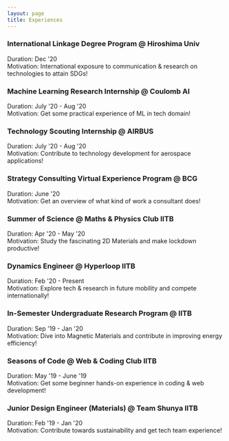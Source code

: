```yaml
---
layout: page
title: Experiences
---
```

### International Linkage Degree Program @ Hiroshima Univ
Duration: Dec '20\
Motivation: International exposure to communication & research on technologies to attain SDGs!
### Machine Learning Research Internship @ Coulomb AI
Duration: July '20 - Aug '20\
Motivation: Get some practical experience of ML in tech domain!
### Technology Scouting Internship @ AIRBUS
Duration: July '20 - Aug '20\
Motivation: Contribute to technology development for aerospace applications!  
### Strategy Consulting Virtual Experience Program @ BCG
Duration: June '20\
Motivation: Get an overview of what kind of work a consultant does!
### Summer of Science @ Maths & Physics Club IITB
Duration: Apr '20 - May '20\
Motivation: Study the fascinating 2D Materials and make lockdown productive!
### Dynamics Engineer @ Hyperloop IITB
Duration: Feb '20 - Present\
Motivation: Explore tech & research in future mobility and compete internationally!
### In-Semester Undergraduate Research Program @ IITB
Duration: Sep '19 - Jan '20\
Motivation: Dive into Magnetic Materials and contribute in improving energy efficiency!
### Seasons of Code @ Web & Coding Club IITB
Duration: May '19 - June '19\
Motivation: Get some beginner hands-on experience in coding & web development!
### Junior Design Engineer (Materials) @ Team Shunya IITB
Duration: Feb '19 - Jan '20\
Motivation: Contribute towards sustainability and get tech team experience!
